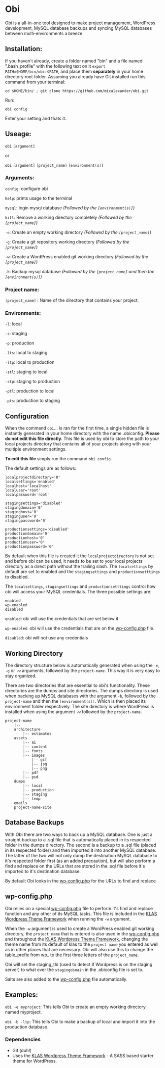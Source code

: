 # Obi

Obi is a all-in-one tool designed to make project management, WordPress development, MySQL database backups and syncing MySQL databases between multi-environments a breeze.

## Installation:

If you haven't already, create a folder named "bin" and a file named ".bash_profile" with the following text on it `export PATH=$HOME/bin/obi:$PATH`, and place them **separately** in your home directory root folder. Assuming you already have Git installed run this command from your terminal:

`cd $HOME/bin/ ; git clone https://github.com/micalexander/obi.git`

Run:

`obi config`

Enter your setting and thats it.

## Useage:

`obi` `[argument]`

or

`obi` `[argument]` `[project_name]` `[environment(s)]`

### Arguments:

`config`: configure obi

`help`: prints usage to the terminal

`mysql`: login mysql database  *(Followed by the `[environment(s)]`)*

`kill`: Remove a working directory completely *(Followed by the `[project_name]`)*

`-e`: Create an empty working directory *(Followed by the `[project_name]`)*

`-g`: Create a git repository working directory *(Followed by the `[project_name]`)*

`-w`: Create a WordPress enabled git working directory *(Followed by the `[project_name]`)*

`-b`: Backup mysql database *(Followed by the `[project_name]` and then the `[environment(s)]`)*

### Project name:

`[project_name]` : Name of the directory that contains your project.

### Environments:

`-l`: local

`-s`: staging

`-p`: production

`-lts`: local to staging

`-ltp`: local to production

`-stl`: staging to local

`-stp`: staging to production

`-ptl`: production to local

`-pts`: production to staging

## Configuration

When the command `obi`... is ran for the first time, a single hidden file is instantly generated in your home directory with the name .obiconfig. **Please do not edit this file directly.** This file is used by obi to store the path to your local projects directory that contains all of your projects along with your multiple environment settings.

**To edit this file** simply run the command `obi config`.

The default settings are as follows:

	localprojectdirectory='0'
	localsettings='enabled'
	localhost='localhost'
	localuser='root'
	localpassword='root'

	stagingsettings='disabled'
	stagingdomain='0'
	staginghost='0'
	staginguser='0'
	stagingpassword='0'

	productionsettings='disabled'
	productiondomain='0'
	productionhost='0'
	productionuser='0'
	productionpassword='0'


By default when this file is created it the `localprojectdirectory` is not set and before obi can be used, it needs to be set to your local projects directory as a direct path without the trailing slash. The `localsettings` by default are set to enabled and the `stagingsettings` and `productionsetttings` to disabled.

The `localsettings`, `stagingsettings` and `productionsetttings` control how obi will access your MySQL credentials. The three possible settings are:

	enabled
	wp-enabled
	disabled

`enabled`: obi will use the credentials that are set below it.

`wp-enabled`: obi will use the credentials that are on the [wp-config.php](https://github.com/kylelarkin/klas/blob/master/wp-config.php)  file.

`disabled`: obi will not use any credentials

## Working Directory

The directory structure below is automatically generated when using the `-e`, `-g` or `-w` arguments, followed by the `project-name`. This way it is very easy to stay organized.

There are two directories that are essential to obi's functionality. These directories are the dumps and site directories. The dumps directory is used when backing up MySQL databases with the argument `-b`, followed by the `project-name` and then the `[environment(s)]`. Which is then placed its environment folder respectively. The site directory is where WordPress is installed when using the argument `-w` followed by the `project-name`.

	project-name
		|--
		architecture
			|--	estimates
		assets
			|-- ai
			|-- content
			|-- fonts
			|-- images
				|-- gif
				|-- jpg
				|-- png
			|-- pdf
			|-- psd
		dumps
			|-- local
			|-- production
			|-- staging
			|-- temp
		emails
		project-name-site


## Database Backups

With Obi there are two ways to back up a MySQL database. One is just a straight backup to a .sql file that is automatically placed in its respected folder in the dumps directory. The second is a backup to a .sql file (placed in its respected folder) and then imported it into another MySQL database. The latter of the two will not only dump the destination MySQL database to it's respected folder first (as an added precaution), but will also perform a find and replace on the URLs that are stored in the .sql file before it's imported to it's destination database.

By default Obi looks in the [wp-config.php](https://github.com/kylelarkin/klas/blob/master/wp-config.php) for the URLs to find and replace

## wp-config.php

Obi relies on a special [wp-config.php](https://github.com/kylelarkin/klas/blob/master/wp-config.php) file to perform it's find and replace function and any other of its MySQL tasks. This file is included in the [KLAS Wordpress Theme Framework](https://github.com/kylelarkin/klas) when running the `-w` argument.

When the `-w` argument is used to create a WordPress enabled git working directory, the `project_name` that is entered is also used in the [wp-config.php](https://github.com/kylelarkin/klas/blob/master/wp-config.php) and throughout the [KLAS Wordpress Theme Framework](https://github.com/kylelarkin/klas), changing the theme name from its default of klas to the  `project name` you entered as well as in other places that are necessary. Obi will also use this to change the table_prefix from wp_ to the first three letters of the `project_name`.

Obi will set the staging_tld (used to detect if Wordpress is on the staging server) to what ever the `stagingdomain` in the .obiconfig file is set to.

Salts are also added to the [wp-config.php](https://github.com/kylelarkin/klas/blob/master/wp-config.php) file automatically.


## Examples:

`obi -e myproject`: This tells Obi to create an empty working directory named myproject.

`obi -b -ltp`: This tells Obi to make a backup of local and import it into the production database.

### Dependencies

- Git (duh!)
- Uses the [KLAS Wordpress Theme Framework](https://github.com/kylelarkin/klas) - A SASS based starter theme for WordPress.
